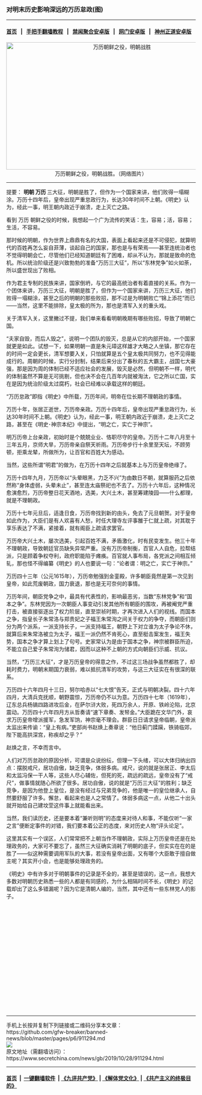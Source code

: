 ### 对明末历史影响深远的万历怠政(图)
------------------------

#### [首页](https://github.com/gfw-breaker/banned-news/blob/master/README.md) &nbsp;&nbsp;|&nbsp;&nbsp; [手把手翻墙教程](https://github.com/gfw-breaker/guides/wiki) &nbsp;&nbsp;|&nbsp;&nbsp; [禁闻聚合安卓版](https://github.com/gfw-breaker/bn-android) &nbsp;&nbsp;|&nbsp;&nbsp; [网门安卓版](https://github.com/oGate2/oGate) &nbsp;&nbsp;|&nbsp;&nbsp; [神州正道安卓版](https://github.com/SzzdOgate/update) 



<div class="article_right" style="fone-color:#000">
 <p style="text-align:center">
  <img alt="万历朝鲜之役，明朝战胜" src="http://img2.secretchina.com/pic/2019/10-23/p2546981a853502454-ss.jpg" style="height:339px; width:600px"/>
  <br>
   万历朝鲜之役，明朝战胜。（网络图片）
   <span id="hideid" name="hideid" style="color:red;display:none;">
    <span href="https://www.secretchina.com">
    </span>
   </span>
  </br>
 </p>
 <div id="txt-mid1-t21-2017">
  

---


  </div>
 </div>
 <p>
  提要：
  <strong>
   <span href="https://www.secretchina.com/news/gb/tag/明朝" target="_blank">
    明朝
   </span>
   万历
  </strong>
  三大征，明朝是胜了，但作为一个国家来讲，他们败得一塌糊涂。万历十四年后，皇帝出现严重怠政行为，长达30年时间不上朝。《明史》认为，经此一事，明王朝内政近于崩溃，走上灭亡之路。
  <span id="hideid" name="hideid" style="color:red;display:none;">
   <span href="https://www.secretchina.com">
   </span>
  </span>
 </p>
 <p>
  看到
  <span href="https://www.secretchina.com/news/gb/tag/万历" target="_blank">
   万历
  </span>
  朝鲜之役的时候，我想起一个广为流传的笑话：生，容易；活，容易；生活，不容易。
 </p>
 <p>
  那时候的明朝，作为世界上鼎鼎有名的大国，表面上看起来还是不可侵犯，就算明代的百姓再怎么妄自菲薄，谈起自己的国家，那也是与有荣焉——甚至连统治者也不觉得明朝会亡，尽管他们已经知道朝廷有了困难，却从不认为，那就是致命的危机。所以统治阶级还是兴致勃勃的准备“万历三大征”，所以“东林党争”如火如荼，所以盛世现出了败相。
 </p>
 <p>
  作为君主专制的民族来讲，国家倒坍，与它的最高统治者有着直接的关系。作为一个团体来讲，万历三大征，明朝是胜了，但作为一个国家来讲，万历三大征，他们败得一塌糊涂，甚至之后的明朝的那些败招，那不过是为明朝败亡“锦上添花”而已——当然，这里不能排除，皇太极的所为，那也是清军入关的重头戏。
 </p>
 <p>
  关于清军入关，这里撇过不提，我们单来看看明朝晚期有哪些败招，导致了明朝亡国。
 </p>
 <p>
  “夫家自毁，而后人毁之”，说明一个团队的毁灭，总是从它的内部开始，一个国家就更是如此。试想一下，如果明朝一直是朱元璋这样雄才大略之人坐镇，那它存在的时间一定会更长，清军想要入关，只怕就算是五个皇太极共同努力，也不见得能成行的。周朝的时候，实行分封制，结果后来分出了春秋的五大霸主，战国七大豪强，那是因为周的体制已经不适应社会的发展，毁灭是必然，但明朝不一样，明代的体制虽然不算是无可挑剔，但也决不会在几百年内就被淘汰，它之所以亡国，实在是因为统治阶级太过腐朽，社会已经难以承载这样的朝廷。
 </p>
 <p>
  “万历怠政”即指《明史》中所载，万历年间，明帝在位长期不理朝政的事情。
 </p>
 <p>
  万历十年，张居正逝世，万历帝亲政。万历十四年后，皇帝出现严重怠政行为，长达30年时间不上朝。《明史》认为，经此一事，明王朝内政近于崩溃，走上灭亡之路，甚至在《明史･神宗本纪》中提出，“明之亡，实亡于神宗”。
 </p>
 <p>
  明万历帝上台亲政，初始时是个兢兢业业、恪职尽守的皇帝。万历十二年八月至十三年五月，京师大旱，万历帝亲自祭天祈雨。万历帝步行十余里至天坛，不顾劳顿，拒乘龙辇，所做所为，让百官和百姓大为感动。
 </p>
 <p>
  当然，这些所谓“明君”的做为，在万历十四年之后就基本上与万历皇帝绝缘了。
 </p>
 <p>
  万历十四年九月，万历帝以“头晕眼黑，力乏不兴”为由数日不朝，就算服药之后依然称“身体虚弱，头晕未止”，甚至连太庙祭祀也不去了。万历十六年后，这种情况愈演愈烈，万历帝整日花天酒地，选美，大兴土木，甚至筹建陵园——什么都理，就是不理朝政。
 </p>
 <center>
  <div style="max-width: 632px;height:180px; display: none; text-align: center; margin: 0 auto; overflow: hidden;overflow-x: hidden;">
   <div id="taboola-midarticle-thumbnails" style="max-width: 632px;height:180px;overflow: hidden;overflow-x: hidden;">
   </div>
  </div>
  <div>
   <ins class="adsbygoogle" data-ad-client="ca-pub-1276641434651360" data-ad-format="fluid" data-ad-layout="in-article" data-ad-slot="5164544770" style="display:block; text-align:center;">
   </ins>
  </div>
 </center>
 <p>
  万历十七年元旦后，适逢日食，万历帝找到新的由头，免去了元旦朝贺。对于皇帝如此作为，大臣们是有人欢喜有人愁，时任大理寺左评事雒于仁就上疏，对其耽于享乐表达了不满，紧接着，就有阁臣上疏请求罢官。
 </p>
 <p>
  万历帝大兴土木，屡次选美，引起百姓不满，矛盾激化，时有民变发生。他三十年不理朝政，导致朝廷官员缺失异常严重。没有万历帝制衡，百官人人自危，拉帮结派，只是顾着争权夺利，政府职能陷于瘫痪。百官就人事布局，各党派之间相互倾轧，那也怪不得编纂《明史》的人也要说一句：“论者谓：明之亡，实亡于神宗。”
 </p>
 <p>
  万历四十三年（公元1615年），万历帝勉强到金銮殿，许多朝臣竟然是第一次见到皇帝，如此荒废朝政，国力衰退，那也是无可奈何的事情。
 </p>
 <p>
  万历年间，朝臣党争之中，最具有代表性的，影响最恶劣，当数“东林党争”和“国本之争”。东林党因为一次朝臣人事变动引发其他所有朝臣的围攻，再被阉党严重打击，被直接驱逐出了权力阶层，直至崇祯时期，才再次进入人们的视线。而国本之争，指皇长子朱常洛与郑贵妃之子福王朱常洵之间关于权力的争夺，而朝臣们则分为两个派系，一派支持长子，一派支持福王，朝野上下对立谁为太子争论不休，就算后来朱常洛被立为太子，福王一派仍然不肯死心，直至梃击案发生，福王失势，国本之争才算上划上了句号。史家常认为是由于国本之争，神宗被群臣所迫，不能立自己爱子朱常洵为储君，因而以这种不上朝的方式向朝臣们示威、抗议。
 </p>
 <p>
  当然，“万历三大征”，才是万历皇帝的得意之作，不过这三场战争虽然都胜了，却耗时费力，明朝末期国力衰弱，难以抵抗清军的攻势，与这三大征实在有很深的联系。
 </p>
 <p>
  万历四十六年四月十三日，努尔哈赤以“七大恨”告天，正式与明朝决裂。四十六年四月，大清兵克抚顺，朝野震惊，万历帝仍不以为意。万历四十七年（1619年），辽东总兵杨镐四路进攻后金，在萨尔浒大败，死四万余人，开原、铁岭沦陷，北京震动。万历四十六年四月方从哲奏请“速下章奏、发帑金。”大臣跪在文华门外，哀求万历皇帝增派援军，急发军饷，神宗毫不理会。群臣日日请求皇帝临朝，皇帝派太监出来传谕：“皇上有病。”吏部尚书赵焕上奏章说：“他日蓟门蹂躏，铁骑临郊，陛下能高拱深宫，称疾却之乎？”
 </p>
 <p>
  赵焕之言，不幸而言中。
 </p>
 <p>
  人们对万历怠政的原因分析，可谓是众说纷纭，但理一下头绪，可以大体归纳出四点：摆脱戒尺，居功自傲，缺乏竞争，体弱多病。戒尺，说的就是张居正、李太后和太监冯保一干人等，这些人尽心辅佐，但死的死，疏远的疏远，皇帝没有了“戒尺”，做事情就随心所欲了很多。居功自傲，说的就是“万历三大征”的胜利；缺乏竞争，是因为他登上皇位，是没有经过与兄弟竞争的，他是唯一的皇位继承人，自然要舒服了许多。懈怠，看起来也是人之常情了。体弱多病这一点，从他二十出头就开始给自己建坟茔这件事上就能看出来。
 </p>
 <p>
  当然，我们读历史，还是要本着“兼听则明”的态度来对待人和事，不能仅听“一家之言”便断定事件的对错，我们要本着公正的态度，来对历史人物“评头论足”。
 </p>
 <p>
  这里其实有一个误区，人们常常把不上朝当作不理朝政，实际上万历皇帝还是在处理政务的，大家可不要忘了，虽然三大征确实消耗了明朝的底子，但实实在在的是胜了——似这种需要调用军队的大事，若没有皇帝出面，又有哪个大臣敢于擅自做主呢？其实开小会，也是能够处理政务的。
 </p>
 <p>
  《明史》中有许多对于明朝事件的记录是不全的，甚至是错误的，这一点，我想大多数对明朝历史熟悉一些的人都是有同感的，为什么相隔时间不长，《明史》的记载却出了这么多错漏呢？因为它是清朝人编的，当然，其中还有一些东林党人的影子。
  <center>
   <div>
    <div id="txt-mid2-t22-2017" style="display: block;  height: 280px;  overflow: hidden;">
     <div id="SC-21">
     </div>
    </div>
   </div>
  </center>
 </p>
</div>

<hr/>
手机上长按并复制下列链接或二维码分享本文章：<br/>
https://github.com/gfw-breaker/banned-news/blob/master/pages/p6/911294.md <br/>
<a href='https://github.com/gfw-breaker/banned-news/blob/master/pages/p6/911294.md'><img src='https://github.com/gfw-breaker/banned-news/blob/master/pages/p6/911294.md.png'/></a> <br/>
原文地址（需翻墙访问）：https://www.secretchina.com/news/gb/2019/10/28/911294.html


------------------------
#### [首页](https://github.com/gfw-breaker/banned-news/blob/master/README.md) &nbsp;|&nbsp; [一键翻墙软件](https://github.com/gfw-breaker/nogfw/blob/master/README.md) &nbsp;| [《九评共产党》](https://github.com/gfw-breaker/9ping.md/blob/master/README.md#九评之一评共产党是什么) | [《解体党文化》](https://github.com/gfw-breaker/jtdwh.md/blob/master/README.md) | [《共产主义的终极目的》](https://github.com/gfw-breaker/gczydzjmd.md/blob/master/README.md)


<img src='http://gfw-breaker.win/banned-news/pages/p6/911294.md' width='0px' height='0px'/>